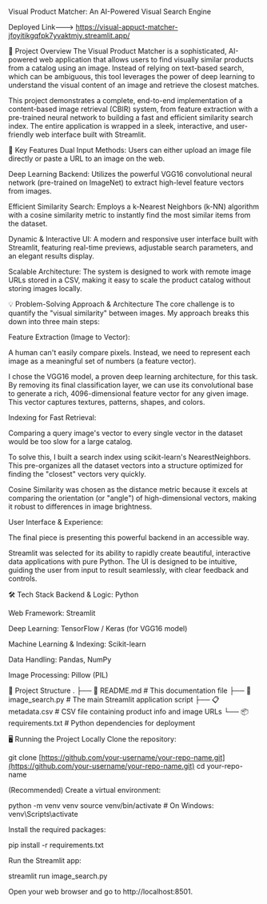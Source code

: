 Visual Product Matcher: An AI-Powered Visual Search Engine


 Deployed Link---> https://visual-appuct-matcher-jfoyitikgqfpk7yvaktmjy.streamlit.app/ 
  
📜 Project Overview
The Visual Product Matcher is a sophisticated, AI-powered web application that allows users to find visually similar products from a catalog using an image. Instead of relying on text-based search, which can be ambiguous, this tool leverages the power of deep learning to understand the visual content of an image and retrieve the closest matches.

This project demonstrates a complete, end-to-end implementation of a content-based image retrieval (CBIR) system, from feature extraction with a pre-trained neural network to building a fast and efficient similarity search index. The entire application is wrapped in a sleek, interactive, and user-friendly web interface built with Streamlit.

🚀 Key Features
Dual Input Methods: Users can either upload an image file directly or paste a URL to an image on the web.

Deep Learning Backend: Utilizes the powerful VGG16 convolutional neural network (pre-trained on ImageNet) to extract high-level feature vectors from images.

Efficient Similarity Search: Employs a k-Nearest Neighbors (k-NN) algorithm with a cosine similarity metric to instantly find the most similar items from the dataset.

Dynamic & Interactive UI: A modern and responsive user interface built with Streamlit, featuring real-time previews, adjustable search parameters, and an elegant results display.

Scalable Architecture: The system is designed to work with remote image URLs stored in a CSV, making it easy to scale the product catalog without storing images locally.

💡 Problem-Solving Approach & Architecture
The core challenge is to quantify the "visual similarity" between images. My approach breaks this down into three main steps:

Feature Extraction (Image to Vector):

A human can't easily compare pixels. Instead, we need to represent each image as a meaningful set of numbers (a feature vector).

I chose the VGG16 model, a proven deep learning architecture, for this task. By removing its final classification layer, we can use its convolutional base to generate a rich, 4096-dimensional feature vector for any given image. This vector captures textures, patterns, shapes, and colors.

Indexing for Fast Retrieval:

Comparing a query image's vector to every single vector in the dataset would be too slow for a large catalog.

To solve this, I built a search index using scikit-learn's NearestNeighbors. This pre-organizes all the dataset vectors into a structure optimized for finding the "closest" vectors very quickly.

Cosine Similarity was chosen as the distance metric because it excels at comparing the orientation (or "angle") of high-dimensional vectors, making it robust to differences in image brightness.

User Interface & Experience:

The final piece is presenting this powerful backend in an accessible way.

Streamlit was selected for its ability to rapidly create beautiful, interactive data applications with pure Python. The UI is designed to be intuitive, guiding the user from input to result seamlessly, with clear feedback and controls.

🛠️ Tech Stack
Backend & Logic: Python

Web Framework: Streamlit

Deep Learning: TensorFlow / Keras (for VGG16 model)

Machine Learning & Indexing: Scikit-learn

Data Handling: Pandas, NumPy

Image Processing: Pillow (PIL)

📂 Project Structure
.
├── 📜 README.md             # This documentation file
├── 🐍 image_search.py       # The main Streamlit application script
├── 📋 metadata.csv          # CSV file containing product info and image URLs
└── 📦 requirements.txt      # Python dependencies for deployment

🖥️ Running the Project Locally
Clone the repository:

git clone [https://github.com/your-username/your-repo-name.git](https://github.com/your-username/your-repo-name.git)
cd your-repo-name

(Recommended) Create a virtual environment:

python -m venv venv
source venv/bin/activate  # On Windows: venv\Scripts\activate

Install the required packages:

pip install -r requirements.txt

Run the Streamlit app:

streamlit run image_search.py

Open your web browser and go to http://localhost:8501.
